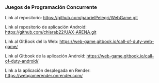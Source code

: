 ### Juegos de Programación Concurrente

Link al repositorio: https://github.com/gabrielPelegri/WebGame.git

Link al repositorio de aplicación Android: https://github.com/chiarab22/UAX-ARENA.git

Link al GitBook del la Web: https://web-game.gitbook.io/call-of-duty-web-game/

Link al Gitbook de la aplicación Android: https://web-game.gitbook.io/call-of-duty-android/

Link a la aplicación desplegada en Render: https://webgamerender.onrender.com/
